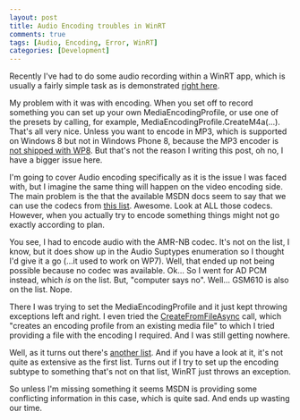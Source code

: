 ```yaml
---
layout: post
title: Audio Encoding troubles in WinRT
comments: true
tags: [Audio, Encoding, Error, WinRT]
categories: [Development]
---
```

Recently I've had to do some audio recording within a WinRT app, which is usually a fairly simple task as is demonstrated <a title="sample" href="https://code.msdn.microsoft.com/windowsapps/Media-Capture-Sample-adf87622">right here</a>.
<!--more-->

My problem with it was with encoding. When you set off to record something you can set up your own MediaEncodingProfile, or use one of the presets by calling, for example, MediaEncodingProfile.CreateM4a(...). That's all very nice. Unless you want to encode in MP3, which is supported on Windows 8 but not in Windows Phone 8, because the MP3 encoder is <a title="mp3" href="http://msdn.microsoft.com/en-US/library/windows/apps/windows.media.mediaproperties.mediaencodingprofile.createmp3">not shipped with WP8</a>. But that's not the reason I writing this post, oh no, I have a bigger issue here.

I'm going to cover Audio encoding specifically as it is the issue I was faced with, but I imagine the same thing will happen on the video encoding side. The main problem is the that the available MSDN docs seem to say that we can use the codecs from <a title="codecs" href="http://msdn.microsoft.com/en-us/library/windows/apps/hh986969.aspx">this list</a>. Awesome. Look at ALL those codecs. However, when you actually try to encode something things might not go exactly according to plan.

You see, I had to encode audio with the AMR-NB codec. It's not on the list, I know, but it does show up in the Audio Suptypes enumeration so I thought I'd give it a go (...it used to work on WP7). Well, that ended up not being possible because no codec was available. Ok... So I went for AD PCM instead, which <em>is</em> on the list. But, "computer says no". Well... GSM610 is also on the list. Nope. 

There I was trying to set the MediaEncodingProfile and it just kept throwing exceptions left and right. I even tried the <a href="http://msdn.microsoft.com/en-US/library/windows/apps/windows.media.mediaproperties.mediaencodingprofile.createfromfileasync">CreateFromFileAsync</a> call, which "creates an encoding profile from an existing media file" to which I tried providing a file with the encoding I required. And I was still getting nowhere.

Well, as it turns out there's <a title="subtypes" href="http://msdn.microsoft.com/en-us/library/windows.media.mediaproperties.audioencodingproperties.subtype.aspx">another list</a>. And if you have a look at it, it's not quite as extensive as the first list. Turns out if I try to set up the encoding subtype to something that's not on that list, WinRT just throws an exception.

So unless I'm missing something it seems MSDN is providing some conflicting information in this case, which is quite sad. And ends up wasting our time.
